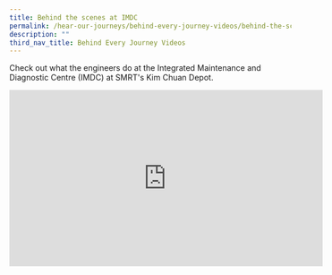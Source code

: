 ```yaml
---
title: Behind the scenes at IMDC
permalink: /hear-our-journeys/behind-every-journey-videos/behind-the-scenes-at-imdc/
description: ""
third_nav_title: Behind Every Journey Videos
---
```

Check out what the engineers do at the Integrated Maintenance and Diagnostic Centre (IMDC) at SMRT's Kim Chuan Depot.
<div class="bp-youtube">

<iframe allowfullscreen="" allow="accelerometer; autoplay; clipboard-write; encrypted-media; gyroscope; picture-in-picture; web-share" frameborder="0" title="YouTube video player" src="https://www.youtube.com/embed/OO3pX7eocCc?si=M5vo5Hy90RXOT0rj" height="315" width="560"></iframe>

</div>
